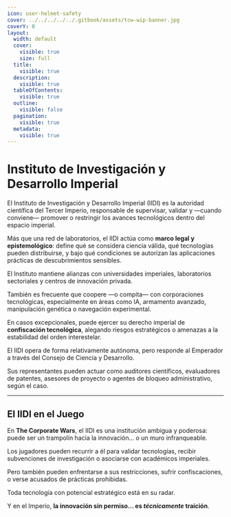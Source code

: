 ```yaml
---
icon: user-helmet-safety
cover: ../../../../../.gitbook/assets/tcw-wip-banner.jpg
coverY: 0
layout:
  width: default
  cover:
    visible: true
    size: full
  title:
    visible: true
  description:
    visible: true
  tableOfContents:
    visible: true
  outline:
    visible: false
  pagination:
    visible: true
  metadata:
    visible: true
---
```


# Instituto de Investigación y Desarrollo Imperial

El Instituto de Investigación y Desarrollo Imperial (IIDI) es la autoridad científica del Tercer Imperio, responsable de supervisar, validar y —cuando conviene— promover o restringir los avances tecnológicos dentro del espacio imperial.

Más que una red de laboratorios, el IIDI actúa como **marco legal y epistemológico**: define qué se considera ciencia válida, qué tecnologías pueden distribuirse, y bajo qué condiciones se autorizan las aplicaciones prácticas de descubrimientos sensibles.

El Instituto mantiene alianzas con universidades imperiales, laboratorios sectoriales y centros de innovación privada.

También es frecuente que coopere —o compita— con corporaciones tecnológicas, especialmente en áreas como IA, armamento avanzado, manipulación genética o navegación experimental.

En casos excepcionales, puede ejercer su derecho imperial de **confiscación tecnológica**, alegando riesgos estratégicos o amenazas a la estabilidad del orden interestelar.

El IIDI opera de forma relativamente autónoma, pero responde al Emperador a través del Consejo de Ciencia y Desarrollo.

Sus representantes pueden actuar como auditores científicos, evaluadores de patentes, asesores de proyecto o agentes de bloqueo administrativo, según el caso.

***

## El IIDI en el Juego

En **The Corporate Wars**, el IIDI es una institución ambigua y poderosa: puede ser un trampolín hacia la innovación… o un muro infranqueable.

Los jugadores pueden recurrir a él para validar tecnologías, recibir subvenciones de investigación o asociarse con académicos imperiales.

Pero también pueden enfrentarse a sus restricciones, sufrir confiscaciones, o verse acusados de prácticas prohibidas.

Toda tecnología con potencial estratégico está en su radar.

Y en el Imperio, **la innovación sin permiso… es _técnicamente_ traición**.

